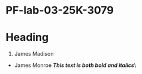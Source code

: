 # PF-lab-03-25K-3079

# Heading
1. James Madison
* James Monroe
***This text is both bold and italics***\
